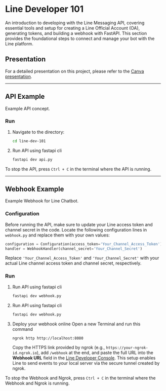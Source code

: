 # Line Developer 101
An introduction to developing with the Line Messaging API, covering essential tools and setup for creating a Line Official Account (OA), generating tokens, and building a webhook with FastAPI. This section provides the foundational steps to connect and manage your bot with the Line platform.

## Presentation
For a detailed presentation on this project, please refer to the [Canva presentation](https://www.canva.com/design/DAGUsXVCExs/APba5pNI2hQmac9oW5kLGw/view?utm_content=DAGUsXVCExs&utm_campaign=designshare&utm_medium=link&utm_source=editor).

---

## API Example
Example API concept.

### Run
1. Navigate to the directory:
   ```bash
   cd line-dev-101
   ```

2. Run API using fastapi cli
   ```bash
   fastapi dev api.py
   ```

To stop the API, press `Ctrl + C` in the terminal where the API is running.

---

## Webhook Example
Example Webhook for Line Chatbot.

### Configuration
Before running the API, make sure to update your Line access token and channel secret in the code. Locate the following configuration lines in `webhook.py` and replace them with your own values:

```python
configuration = Configuration(access_token='Your_Channel_Access_Token')
handler = WebhookHandler(channel_secret='Your_Channel_Secret')
```

Replace `'Your_Channel_Access_Token'` and `'Your_Channel_Secret'` with your actual Line channel access token and channel secret, respectively.

### Run
1. Run API using fastapi cli
   ```bash
   fastapi dev webhook.py
   ```

2. Run API using fastapi cli
   ```bash
   fastapi dev webhook.py
   ```

3. Deploy your webhook online
   Open a new Terminal and run this command
   ```bash
   ngrok http http://localhost:8080
   ```

   Copy the HTTPS link provided by ngrok (e.g., `https://your-ngrok-id.ngrok.io`), add `/webhook` at the end, and paste the full URL into the **Webhook URL** field in the [Line Developer Console](https://developers.line.biz/console/). This setup enables Line to send events to your local server via the secure tunnel created by ngrok.


To stop the Webhook and Ngrok, press `Ctrl + C` in the terminal where the Webhook and Ngrok is running.